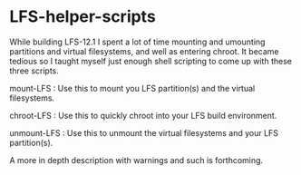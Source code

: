 # LFS-helper-scripts

While building LFS-12.1 I spent a lot of time mounting and umounting
partitions and virtual filesystems, and well as entering chroot.  It
became tedious so I taught myself just enough shell scripting to come
up with these three scripts.

mount-LFS   : Use this to mount you LFS partition(s) and the virtual
              filesystems.

chroot-LFS  : Use this to quickly chroot into your LFS build environment.

unmount-LFS : Use this to unmount the virtual filesystems and your
              LFS partition(s).


A more in depth description with warnings and such is forthcoming.
